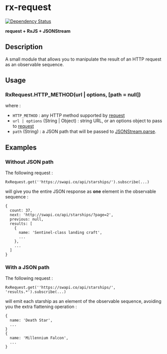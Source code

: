 # rx-request
[![Dependency Status](https://david-dm.org/WaldoJeffers/rx-request.svg)](https://david-dm.org/WaldoJeffers/rx-request)

**request + RxJS + JSONStream**

## Description
A small module that allows you to manipulate the result of an HTTP request as an observable sequence.

## Usage
### RxRequest.HTTP_METHOD(url | options, [path = null])
where :
* `HTTP_METHOD` : any HTTP method supported by [request](https://github.com/request/request#convenience-methods)
* `url | options` (String | Object) : string URL, or an options object to pass to [request](https://github.com/request/request#requestoptions-callback)
* `path` (String) : a JSON path that will be passed to [JSONStream.parse](https://github.com/dominictarr/JSONStream#jsonstreamparsepath).

## Examples
### Without JSON path
The following request :
```
RxRequest.get(''https://swapi.co/api/starships/').subscribe(...)
```
will give you the entire JSON response as **one** element in the observable sequence :
```
{
  count: 37,
  next: 'http://swapi.co/api/starships/?page=2',
  previous: null,
  results: [
    {
      name: 'Sentinel-class landing craft',
      ...
    },
    ...
  ]
}
```

### With a JSON path
The following request :
```
RxRequest.get(''https://swapi.co/api/starships/', 'results.*').subscribe(...)
```

will emit each starship as an element of the observable sequence, avoiding you the extra flattening operation :
```
{
  name: 'Death Star',
  ...
}
{
  name: 'Millennium Falcon',
  ...
}
```
